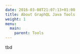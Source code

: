 ```yaml
---
date: 2016-03-08T21:07:13+01:00
title: About GraphQL Java Tools
weight: 1
menu:
  main:
    parent: Tools
---
```


tbd
